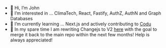 - 👋 Hi, I’m John
- 👀 I’m interested in ... ClimaTech, React, Fastify, AuthZ, AuthN and Graph Databases
- 🌱 I’m currently learning ... Next.js and actively contributing to [Codu](https://github.com/codu-code/codu)
- 🚀 In my spare time I am rewriting Changejs to V2 [here](https://github.com/JohnAllenTech/chancejs) with the goal to merge it back to the main repo within the next few months! Help is always appreciated!

<!---
JohnAllenTech/JohnAllenTech is a ✨ special ✨ repository because its `README.md` (this file) appears on your GitHub profile.
You can click the Preview link to take a look at your changes.
--->
